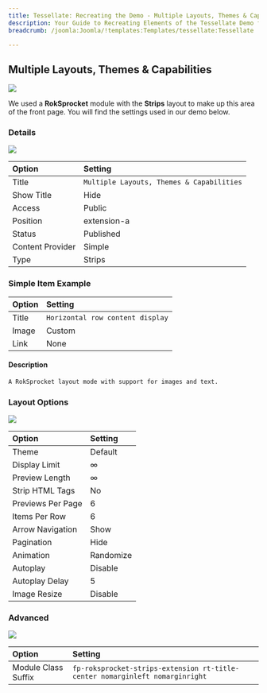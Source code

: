 ```yaml
---
title: Tessellate: Recreating the Demo - Multiple Layouts, Themes & Capabilities
description: Your Guide to Recreating Elements of the Tessellate Demo for Joomla
breadcrumb: /joomla:Joomla/!templates:Templates/tessellate:Tessellate

---
```


Multiple Layouts, Themes & Capabilities
-----

![][demo]

We used a **RokSprocket** module with the **Strips** layout to make up this area of the front page. You will find the settings used in our demo below.

### Details

![][demo2]

| Option           | Setting                                   |
| :----------      | :----------                               |
| Title            | `Multiple Layouts, Themes & Capabilities` |
| Show Title       | Hide                                      |
| Access           | Public                                    |
| Position         | extension-a                               |
| Status           | Published                                 |
| Content Provider | Simple                                    |
| Type             | Strips                                    |

### Simple Item Example

| Option      | Setting                          |
| :---------- | :----------                      |
| Title       | `Horizontal row content display` |
| Image       | Custom                           |
| Link        | None                             |

#### Description

~~~ .html
A RokSprocket layout mode with support for images and text.
~~~

### Layout Options

![][demo3]

| Option            | Setting     |
| :----------       | :---------- |
| Theme             | Default     |
| Display Limit     | ∞           |
| Preview Length    | ∞           |
| Strip HTML Tags   | No          |
| Previews Per Page | 6           |
| Items Per Row     | 6           |
| Arrow Navigation  | Show        |
| Pagination        | Hide        |
| Animation         | Randomize   |
| Autoplay          | Disable     |
| Autoplay Delay    | 5           |
| Image Resize      | Disable     |

### Advanced

![][demo4]

| Option              | Setting                                                                      |
| :----------         | :----------                                                                  |
| Module Class Suffix | `fp-roksprocket-strips-extension rt-title-center nomarginleft nomarginright` |

[demo]: assets/demo_16.jpeg
[demo2]: assets/demo_16a.jpeg
[demo3]: assets/demo_16b.jpeg
[demo4]: assets/demo_16c.jpeg
